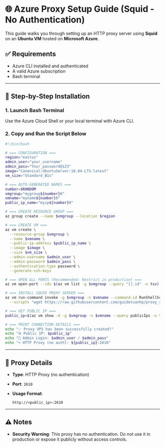 # 🌐 Azure Proxy Setup Guide (Squid - No Authentication)

This guide walks you through setting up an HTTP proxy server using **Squid** on an **Ubuntu VM** hosted on **Microsoft Azure**.

## ✅ Requirements

* Azure CLI installed and authenticated
* A valid Azure subscription
* Bash terminal 

---

## 🚀 Step-by-Step Installation

### 1. Launch Bash Terminal

Use the Azure Cloud Shell or your local terminal with Azure CLI.

### 2. Copy and Run the Script Below

```bash
#!/bin/bash

# === CONFIGURATION ===
region="eastus"
admin_user="your_username"
admin_pass="Your_password@123"
image="Canonical:UbuntuServer:18.04-LTS:latest"
vm_size="Standard_B1s"

# === AUTO-GENERATED NAMES ===
number=$RANDOM
vmgroup="mygroup${number}0"
vmname="myname${number}0"
public_ip_name="myip${number}0"

# === CREATE RESOURCE GROUP ===
az group create --name $vmgroup --location $region

# === CREATE VM ===
az vm create \
  --resource-group $vmgroup \
  --name $vmname \
  --public-ip-address $public_ip_name \
  --image $image \
  --size $vm_size \
  --admin-username $admin_user \
  --admin-password $admin_pass \
  --authentication-type password \
  --generate-ssh-keys

# === OPEN ALL PORTS (Recommended: Restrict in production) ===
az vm open-port --ids $(az vm list -g $vmgroup --query "[].id" -o tsv) --port '*'

# === INSTALL SQUID PROXY SERVER ===
az vm run-command invoke -g $vmgroup -n $vmname --command-id RunShellScript \
  --scripts "wget https://raw.githubusercontent.com/guidetuanhp/proxy_squid/main/squid3-install.sh && sudo bash squid3-install.sh"

# === GET PUBLIC IP ===
public_ip=$(az vm show -d -g $vmgroup -n $vmname --query publicIps -o tsv)

# === PRINT CONNECTION DETAILS ===
echo "✅ Proxy VPS has been successfully created!"
echo "🌐 Public IP: $public_ip"
echo "🧑 Admin Login: $admin_user / $admin_pass"
echo "➡️ HTTP Proxy (no auth): ${public_ip}:2610"
```

---

## 🔗 Proxy Details

* **Type**: HTTP Proxy (no authentication)
* **Port**: `2610`
* **Usage Format**:

  ```
  http://<public_ip>:2610
  ```

---

## ⚠️ Notes

* **Security Warning**: This proxy has no authentication. Do not use it in production or expose it publicly without access controls.
